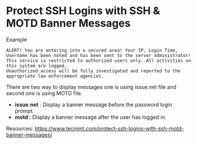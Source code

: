 # Protect SSH Logins with SSH & MOTD Banner Messages

Example  
```
ALERT! You are entering into a secured area! Your IP, Login Time, Username has been noted and has been sent to the server administrator!
This service is restricted to authorized users only. All activities on this system are logged.
Unauthorized access will be fully investigated and reported to the appropriate law enforcement agencies.
```
There are two way to display messages one is using issue.net file and second one is using MOTD file.  

- **issue.net** : Display a banner message before the password login prompt.  
- **motd** : Display a banner message after the user has logged in.  
























Resources:
https://www.tecmint.com/protect-ssh-logins-with-ssh-motd-banner-messages/
